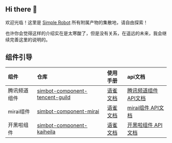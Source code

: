 ## Hi there 👋

欢迎光临！这里是 [Simple Robot](https://github.com/ForteScarlet/simpler-robot) 所有附属产物的集散地，请自由探索！

也许你会觉得这样的介绍实在是太寒酸了，但是没有关系，在遥远的未来，我会继续完善这里的说明的。



## 组件引导

| 组件 | 仓库 | 使用手册 | api文档 |
|:----|:----|:--------|:--------|
| 腾讯频道组件 | [simbot-component-tencent-guild](https://github.com/simple-robot/simbot-component-tencent-guild) | [语雀文档](https://www.yuque.com/simpler-robot/simpler-robot-doc/mudleb) | [腾讯频道组件 API文档](https://simple-robot-library.github.io/simbot3-component-tencent-guild-apiDoc) |
| mirai组件 | [simbot-component-mirai](https://github.com/simple-robot/simbot-component-mirai) | [语雀文档](https://www.yuque.com/simpler-robot/simpler-robot-doc/mudleb) | [mirai组件 API文档](https://simple-robot-library.github.io/simbot3-component-mirai-apiDoc) |
| 开黑啦组件 | [simbot-component-kaiheila](simbot-component-kaiheila) | [语雀文档](https://www.yuque.com/simpler-robot/simpler-robot-doc/mudleb) | [开黑啦组件 API文档](https://simple-robot-library.github.io/simbot3-component-kaiheila-apiDoc) |






